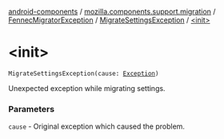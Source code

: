 [android-components](../../../index.md) / [mozilla.components.support.migration](../../index.md) / [FennecMigratorException](../index.md) / [MigrateSettingsException](index.md) / [&lt;init&gt;](./-init-.md)

# &lt;init&gt;

`MigrateSettingsException(cause: `[`Exception`](http://docs.oracle.com/javase/7/docs/api/java/lang/Exception.html)`)`

Unexpected exception while migrating settings.

### Parameters

`cause` - Original exception which caused the problem.